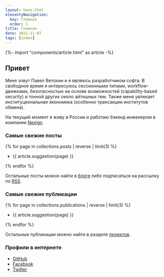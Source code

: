 ```yaml
---
layout: base.html
eleventyNavigation:
  key: Главная
  order: 1
title: Главная
date: 2021-11-07
tags: [index]
---
```

{%- import "components/article.html" as article -%}

## Привет

Меня зовут Павел Ветохин и я являюсь разработчиком софта. В свободное время я интересуюсь
сессионными типами, workflow-движками, безопасностью на основе возможностей (capability-based
security) и тонной других около айтишных тем. Также меня увлекает институциональная
экономика (особенно трансакции институтов обмена).

На текущий момент я живу в России и работаю бэкенд инженером в
компании [Nexign](https://nexign.com).

### Самые свежие посты

{% for page in collections.posts | reverse | limit(3) %}
<ul>
  <li>
    {{ article.suggestion(page) }}
  </li>
</ul>
{% endfor %}

Остальные посты можно найти в [блоге](/blog/) либо
подписаться на рассылку по [RSS](/feed.xml).

### Самые свежие публикации

{% for page in collections.publications | reverse | limit(3) %}
<ul>
  <li>
    {{ article.suggestion(page) }}
  </li>
</ul>
{% endfor %}

Остальные публикации можно найти в разделе [проектов](/work/).

### Профили в интернете

* [GitHub](https://github.com/pavetok)
* [Facebook](https://www.facebook.com/pavel.vetokhin)
* [Twitter](https://twitter.com/pavetok)
